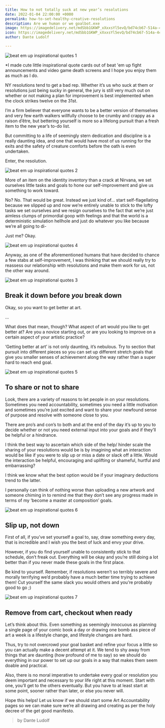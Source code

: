 ```yaml
---
title: How to not totally suck at new year’s resolutions
date: 2022-01-04 22:00:00 +0000
permalink: how-to-set-healthy-creative-resolutions
description: Are we human or we goalbot.exe
image: https://imagedelivery.net/mdSbb1GKWP_xXxxsYl5evQ/bd74cb67-514a-4ceb-ede1-ba8ce285fd00/optimised
icon: https://imagedelivery.net/mdSbb1GKWP_xXxxsYl5evQ/bd74cb67-514a-4ceb-ede1-ba8ce285fd00/icon
author: Dante Ludolf

---
```

![beat em up inspirational quotes  1](https://imagedelivery.net/mdSbb1GKWP_xXxxsYl5evQ/bd74cb67-514a-4ceb-ede1-ba8ce285fd00/optimised)

\*I made cute little inspirational quote cards out of beat 'em up fight announcements and video game death screens and I hope you enjoy them as much as I do.

NY resolutions tend to get a bad rep. Whether it’s us who suck at them or resolutions just being sucky in general, the jury is still very much out on whether or not making a plan for improvement is best implemented when the clock strikes twelve on the 31st.

I’m a firm believer that everyone wants to be a better version of themselves and very few earth walkers willfully choose to be crumby and crappy as a raison d’être, but bettering yourself is more so a lifelong pursuit than a fresh item to the new year’s to-do list.

But committing to a life of seemingly stern dedication and discipline is a really daunting idea, and one that would have most of us running for the exits and the safety of creature comforts before the oath is even undertaken.

Enter, the resolution.

![beat em up inspirational quotes  2](https://imagedelivery.net/mdSbb1GKWP_xXxxsYl5evQ/be4c0f2a-e73b-46d8-cdc1-9c8c50c38c00/optimised)

More of an item on the identity inventory than a crack at Nirvana, we set ourselves little tasks and goals to hone our self-improvement and give us something to work toward.

No? No. That would be great. Instead we just kind of… start self-flagellating because we slipped up and now we’re entirely unable to stick to the lofty tasks we set ourselves and we resign ourselves to the fact that we’re just aimless clumps of primordial goop with feelings and that the world is a deterministic simulation hellhole and just do whatever you like because we’re all going to di-

Just me? Okay.

![beat em up inspirational quotes  4](https://imagedelivery.net/mdSbb1GKWP_xXxxsYl5evQ/b1309d35-bb9d-4c26-2998-7f54ea939200/optimised)

Anyway, as one of the aforementioned humans that have decided to chance a few stabs at self-improvement, I was thinking that we should really try to reassess our relationship with resolutions and make them work for us, not the other way around.

![beat em up inspirational quotes  3](https://imagedelivery.net/mdSbb1GKWP_xXxxsYl5evQ/9a538a69-ba17-4a9d-bcc8-b9d33e1c1800/optimised)

## Break it down before _you_ break down

Okay, so you want to get better at art.

…

What does that mean, though? What aspect of art would you like to get better at? Are you a novice starting out, or are you looking to improve on a certain aspect of your artistic practice?

‘Getting better at art’ is not only daunting, it’s nebulous. Try to section that pursuit into different pieces so you can set up different stretch goals that give you smaller senses of achievement along the way rather than a super hard to reach end goal.

![beat em up inspirational quotes  5](https://imagedelivery.net/mdSbb1GKWP_xXxxsYl5evQ/0e576607-8a0f-47ef-8d0f-aa14f0233700/optimised)

## To share or not to share

Look, there are a variety of reasons to let people in on your resolutions. Sometimes you need accountability, sometimes you need a little motivation and sometimes you’re just excited and want to share your newfound sense of purpose and resolve with someone close to you.

There are pro’s and con’s to both and at the end of the day it’s up to you to decide whether or not you need external input into your goals and if they’ll be helpful or a hindrance.

I think the best way to ascertain which side of the help/ hinder scale the sharing of your resolutions would be is by imagining what an interaction would be like if you were to slip up or miss a date or slack off a little. Would the interaction be helpful, encouraging and uplifting or shameful, hurtful and embarrassing?

I think we know what the best option would be if your imaginary deductions trend to the latter.

I personally can think of nothing worse than uploading a new artwork and someone chiming in to remind me that they don’t see any progress made in terms of my ‘become a master at composition’ goals.

![beat em up inspirational quotes  6](https://imagedelivery.net/mdSbb1GKWP_xXxxsYl5evQ/a64f2579-7a11-4d31-f672-a28911848e00/optimised)

## Slip up, not down

First of all, if you’ve set yourself a goal to, say, draw something every day, that is incredible and I wish you the best of luck and envy your drive.

However, if you do find yourself unable to consistently stick to that schedule, don’t freak out. Everything will be okay and you’re still doing a lot better than if you never made these goals in the first place.

Be kind to yourself. Remember, if resolutions weren’t so terribly severe and morally terrifying we’d probably have a much better time trying to achieve them! Cut yourself the same slack you would others and you’re probably good to go ;)

![beat em up inspirational quotes  7](https://imagedelivery.net/mdSbb1GKWP_xXxxsYl5evQ/5c31266c-f23f-435d-ad23-1422609d8600/optimised)

## Remove from cart, checkout when ready

Let’s think about this. Even something as seemingly innocuous as planning a single page of your comic book a day or drawing one bomb ass piece of art a week is a lifestyle change, and lifestyle changes are hard.

Thus, try to not overcrowd your goal basket and refine your focus a little so you can actually make a decent attempt at it. We tend to shy away from things that are daunting (how profound of me to say) so we should do everything in our power to set up our goals in a way that makes them seem doable and practical.

Also, there is no moral imperative to undertake every goal or resolution you deem important and necessary to your life right at this moment. Start with one, you’ll get to the others eventually. But you have to at least start at some point, sooner rather than later, or else you never will.

Hope this helps! Let us know if we should start some Art Accountability pages so we can make sure we’re all drawing and creating as per the holy decree of the get good manifesto.

> by Dante Ludolf